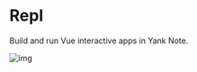 # Repl

Build and run Vue interactive apps in Yank Note.

![img](https://registry.yank-note.com/cdn/@yank-note/extension-repl/1.1.0/0dfa2071-5651-4d43-a4a8-f3c031dba6fe.png)
